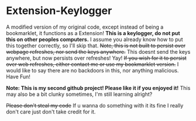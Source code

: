 # Extension-Keylogger
A modified version of my original code, except instead of being a bookmarklet, it functions as a Extension!
**This is a keylogger, do not put this on other peoples computers.**
I assume you already know how to put this together correctly, so I'll skip that.
~~Note, this is not built to persist over webpage refreshes, nor send the keys anywhere.~~ This doesnt send the keys anywhere, but now persists over refreshes! Yay! ~~If you wish for it to persist over web refreshes, either contact me or use my bookmarklet version.~~ I would like to say there are no backdoors in this, nor anything malicious. Have Fun!

**Note: This is my second github project! Please like it if you enjoyed it!**
This may also be a bit clunky sometimes, I'm still learning alright?

~~Please don't steal my code~~ If u wanna do something with it its fine I really don't care just don't take credit for it.
